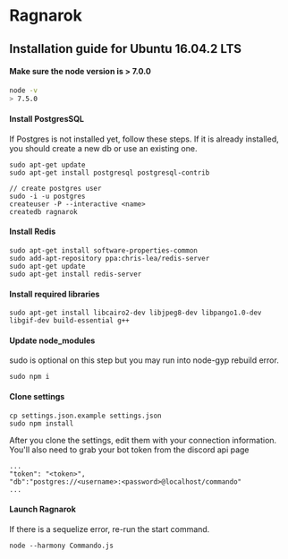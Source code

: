
# Ragnarok

## Installation guide for Ubuntu 16.04.2 LTS

#### Make sure the node version is > 7.0.0

```bash
node -v
> 7.5.0
```

#### Install PostgresSQL
If Postgres is not installed yet, follow these steps. If it is already installed, you should create a new db or use an existing one.

```
sudo apt-get update
sudo apt-get install postgresql postgresql-contrib

// create postgres user
sudo -i -u postgres
createuser -P --interactive <name>
createdb ragnarok
```

#### Install Redis
```
sudo apt-get install software-properties-common
sudo add-apt-repository ppa:chris-lea/redis-server
sudo apt-get update
sudo apt-get install redis-server
```

#### Install required libraries
```
sudo apt-get install libcairo2-dev libjpeg8-dev libpango1.0-dev libgif-dev build-essential g++
```

#### Update node_modules
sudo is optional on this step but you may run into node-gyp rebuild error.
```
sudo npm i
```


#### Clone settings
```
cp settings.json.example settings.json
sudo npm install
```

After you clone the settings, edit them with your connection information. You'll also need to grab your bot token from the discord api page

```
...
"token": "<token>",
"db":"postgres://<username>:<password>@localhost/commando"
...
```


#### Launch Ragnarok
If there is a sequelize error, re-run the start command.
```
node --harmony Commando.js
```
